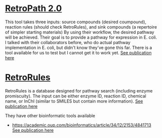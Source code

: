 # [RetroPath 2.0](http://www.jfaulon.com/retropath2-0-a-retrosynthesis-workflow-for-metabolic-engineers-biorxiv/)

This tool takes three inputs: source compounds (desired coumpound), reaction rules (should check RetroRules), and sink compounds (a repertoire of simpler starting materials)
By using their workflow, the desired pathway will be achieved. Their goal is to provide a pathway for expression in E. coli. I talked with their collaborators before, who do actual pathway implementation in E. coli, but didn't know they've gone this far.
There is a tool available for us to test but I cannot get it to work yet.
[See publication here](https://github.com/theicechol/metamoles/blob/master/Related%20articles/RetroPath_2.pdf)

# [RetroRules](https://retrorules.org/)

RetroRules is a database designed for pathway search (including enzyme promiscuity). The input can be either enzyme ID, reaction ID, chemical name, or InChI (similar to SMILES but contain more information).
[See publication here](https://github.com/theicechol/metamoles/blob/master/Related%20articles/RetroRules.pdf)

They have other bioinformatic tools available
* https://academic.oup.com/bioinformatics/article/34/12/2153/4841713
[See publication here](https://github.com/theicechol/metamoles/blob/master/Related%20articles/Selenzyme.pdf)